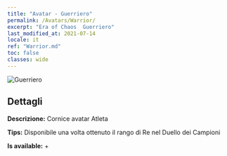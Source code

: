 ```yaml
---
title: "Avatar - Guerriero"
permalink: /Avatars/Warrior/
excerpt: "Era of Chaos  Guerriero"
last_modified_at: 2021-07-14
locale: it
ref: "Warrior.md"
toc: false
classes: wide
---
```

 ![Guerriero](/images/a/avatarFrame_1.png)

## Dettagli

 **Descrizione:** Cornice avatar Atleta 

 **Tips:** Disponibile una volta ottenuto il rango di Re nel Duello dei Campioni 

 **Is available:**  + 

